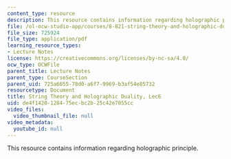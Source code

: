 ```yaml
---
content_type: resource
description: This resource contains information regarding holographic principle.
file: /ol-ocw-studio-app/courses/8-821-string-theory-and-holographic-duality-fall-2014/de4f1420128475ecbc2b25c42e7055cc_MIT8_821S15_Lec6.pdf
file_size: 725924
file_type: application/pdf
learning_resource_types:
- Lecture Notes
license: https://creativecommons.org/licenses/by-nc-sa/4.0/
ocw_type: OCWFile
parent_title: Lecture Notes
parent_type: CourseSection
parent_uid: 725a6055-78d0-a6f7-9969-b3af54e85732
resourcetype: Document
title: String Theory and Holographic Duality, Lec6
uid: de4f1420-1284-75ec-bc2b-25c42e7055cc
video_files:
  video_thumbnail_file: null
video_metadata:
  youtube_id: null
---
```

This resource contains information regarding holographic principle.